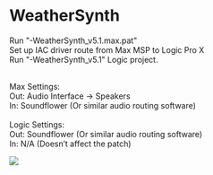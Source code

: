 # WeatherSynth

Run "-WeatherSynth_v5.1.max.pat" <br>
Set up IAC driver route from Max MSP to Logic Pro X <br>
Run "-WeatherSynth_v5.1" Logic project. <br>

<br>
Max Settings:
<br>
Out: Audio Interface -> Speakers
<br>
In: Soundflower (Or similar audio routing software)
<br><br>
Logic Settings:
<br>
Out: Soundflower (Or similar audio routing software)
<br>
In: N/A (Doesn’t affect the patch)
<br>


[![](http://img.youtube.com/vi/1weh5zhE81c/0.jpg)](http://www.youtube.com/watch?v=1weh5zhE81c "")
